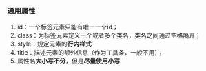 ### 通用属性
1. id：一个标签元素只能有唯一一个id；
2. class：为标签元素定义一个或者多个类名，类名之间通过空格隔开；
3. style：规定元素的**行内样式**
4. title：描述元素的额外信息（作为工具条，一般不用）；
5. 属性名**大小写不分**，但是**尽量使用小写**
